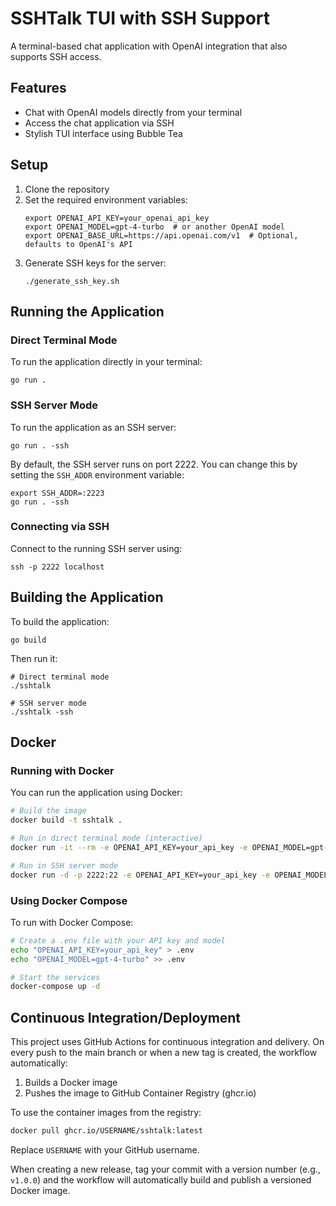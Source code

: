 # SSHTalk TUI with SSH Support

A terminal-based chat application with OpenAI integration that also supports SSH access.

## Features

- Chat with OpenAI models directly from your terminal
- Access the chat application via SSH
- Stylish TUI interface using Bubble Tea

## Setup

1. Clone the repository
2. Set the required environment variables:
   ```
   export OPENAI_API_KEY=your_openai_api_key
   export OPENAI_MODEL=gpt-4-turbo  # or another OpenAI model
   export OPENAI_BASE_URL=https://api.openai.com/v1  # Optional, defaults to OpenAI's API
   ```
3. Generate SSH keys for the server:
   ```
   ./generate_ssh_key.sh
   ```

## Running the Application

### Direct Terminal Mode

To run the application directly in your terminal:

```
go run .
```

### SSH Server Mode

To run the application as an SSH server:

```
go run . -ssh
```

By default, the SSH server runs on port 2222. You can change this by setting the `SSH_ADDR` environment variable:

```
export SSH_ADDR=:2223
go run . -ssh
```

### Connecting via SSH

Connect to the running SSH server using:

```
ssh -p 2222 localhost
```

## Building the Application

To build the application:

```
go build
```

Then run it:

```
# Direct terminal mode
./sshtalk

# SSH server mode
./sshtalk -ssh
```

## Docker

### Running with Docker

You can run the application using Docker:

```bash
# Build the image
docker build -t sshtalk .

# Run in direct terminal mode (interactive)
docker run -it --rm -e OPENAI_API_KEY=your_api_key -e OPENAI_MODEL=gpt-4-turbo sshtalk

# Run in SSH server mode
docker run -d -p 2222:22 -e OPENAI_API_KEY=your_api_key -e OPENAI_MODEL=gpt-4-turbo sshtalk
```

### Using Docker Compose

To run with Docker Compose:

```bash
# Create a .env file with your API key and model
echo "OPENAI_API_KEY=your_api_key" > .env
echo "OPENAI_MODEL=gpt-4-turbo" >> .env

# Start the services
docker-compose up -d
```

## Continuous Integration/Deployment

This project uses GitHub Actions for continuous integration and delivery. On every push to the main branch or when a new tag is created, the workflow automatically:

1. Builds a Docker image
2. Pushes the image to GitHub Container Registry (ghcr.io)

To use the container images from the registry:

```bash
docker pull ghcr.io/USERNAME/sshtalk:latest
```

Replace `USERNAME` with your GitHub username.

When creating a new release, tag your commit with a version number (e.g., `v1.0.0`) and the workflow will automatically build and publish a versioned Docker image. 